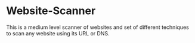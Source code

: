 # Website-Scanner
This is a medium level scanner of websites and set of different techniques to scan any website using its URL or DNS.
